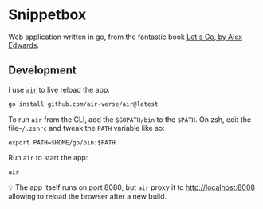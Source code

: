 # Snippetbox

Web application written in go, from the fantastic book [Let's Go, by Alex Edwards](https://lets-go.alexedwards.net/).

## Development

I use [`air`](https://github.com/air-verse/air) to live reload the app:

```sh
go install github.com/air-verse/air@latest
```

To run `air` from the CLI, add the `$GOPATH/bin` to the `$PATH`. On zsh, edit the file`~/.zshrc` and tweak the `PATH` variable like so:
```
export PATH=$HOME/go/bin:$PATH
```

Run `air` to start the app:
```sh
air
```
💡 The app itself runs on port 8080, but `air` proxy it to [http://localhost:8008](http://localhost:8008) allowing to reload the browser after a new build.
